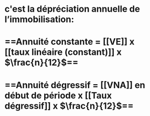 # c'est la dépréciation annuelle de l’immobilisation:
# ==Annuité constante = [[VE]] x [[taux linéaire (constant)]]  x $\frac{n}{12}$==
# ==Annuité dégressif = [[VNA]] en début de période x [[Taux dégressif]] x $\frac{n}{12}$==